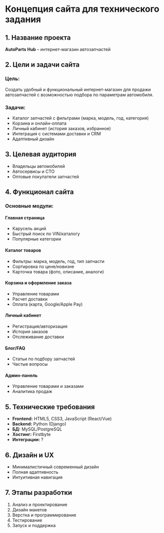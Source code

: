# Концепция сайта для технического задания

## 1. Название проекта  
**AutoParts Hub** – интернет-магазин автозапчастей  

## 2. Цели и задачи сайта  
### Цель:  
Создать удобный и функциональный интернет-магазин для продажи автозапчастей с возможностью подбора по параметрам автомобиля.  

### Задачи:  
- Каталог запчастей с фильтрами (марка, модель, год, категория)  
- Корзина и онлайн-оплата  
- Личный кабинет (история заказов, избранное)  
- Интеграция с системами доставки и CRM  
- Адаптивный дизайн  

## 3. Целевая аудитория  
- Владельцы автомобилей  
- Автосервисы и СТО  
- Оптовые покупатели запчастей  

## 4. Функционал сайта  
### Основные модули:  

#### Главная страница  
- Карусель акций  
- Быстрый поиск по VIN/каталогу  
- Популярные категории  

#### Каталог товаров  
- Фильтры: марка, модель, год, тип запчасти  
- Сортировка по цене/новизне  
- Карточка товара (фото, описание, аналоги)  

#### Корзина и оформление заказа  
- Управление товарами  
- Расчет доставки  
- Оплата (карта, Google/Apple Pay)  

#### Личный кабинет  
- Регистрация/авторизация  
- История заказов  
- Отслеживание доставки  

#### Блог/FAQ  
- Статьи по подбору запчастей  
- Частые вопросы  

#### Админ-панель  
- Управление товарами и заказами  
- Аналитика продаж  

## 5. Технические требования  
- **Frontend:** HTML5, CSS3, JavaScript (React/Vue)  
- **Backend:** Python (Django)
- **БД:** MySQL/PostgreSQL  
- **Хостинг:** Firstbyte
- **Интеграции:** ?

## 6. Дизайн и UX  
- Минималистичный современный дизайн  
- Полная адаптивность  
- Интуитивная навигация  

## 7. Этапы разработки  
1. Анализ и проектирование  
2. Дизайн макетов  
3. Верстка и программирование  
4. Тестирование  
5. Запуск и поддержка  


